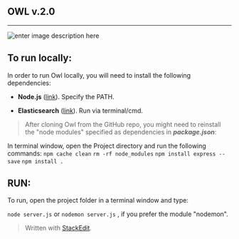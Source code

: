 **OWL v.2.0**
---


----------


![enter image description here](http://cidar.bu.edu/owl/images/logo-Owl-Color_cropped.png)

## **To run locally:** ##
In order to run Owl locally, you will need to install the following dependencies:

 - **Node.js** ([link](https://nodejs.org/en/)). Specify the PATH.


 - **Elasticsearch** ([link](https://www.elastic.co/downloads/elasticsearch)). Run via terminal/cmd.



> After cloning Owl from the GitHub repo, you might need to reinstall the "node modules" specified as dependencies in  ***package.json***:

In terminal window, open the Project directory and run the following commands:
`npm cache clean`
`rm -rf node_modules`
`npm install express --save`
`npm install .`

## **RUN:** ##
To run, open the project folder in a terminal window and type:

 `node server.js`
or
`nodemon server.js` , if you prefer the module "nodemon".

> Written with [StackEdit](https://stackedit.io/).

